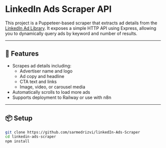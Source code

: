 # LinkedIn Ads Scraper API

This project is a Puppeteer-based scraper that extracts ad details from the [LinkedIn Ad Library](https://www.linkedin.com/ad-library). It exposes a simple HTTP API using Express, allowing you to dynamically query ads by keyword and number of results.

---

## 🚀 Features

- Scrapes ad details including:
  - Advertiser name and logo
  - Ad copy and headline
  - CTA text and links
  - Image, video, or carousel media
- Automatically scrolls to load more ads
- Supports deployment to Railway or use with n8n

---

## 📦 Setup

```bash
git clone https://github.com/sarmedrizvi/linkedIn-Ads-Scraper
cd linkedin-ads-scraper
npm install